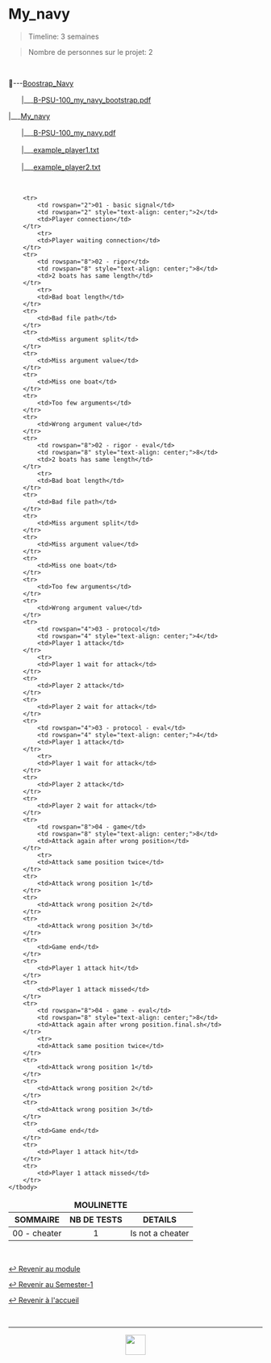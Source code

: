 # My_navy

> Timeline: 3 semaines

> Nombre de personnes sur le projet: 2

<br>

📂---[Boostrap_Navy](https://github.com/Studio-17/Epitech-Subjects/tree/main/Semester-1/B-PSU-100/My_navy/Boostrap_Navy)

ㅤㅤ|\_\_\_[B-PSU-100_my_navy_bootstrap.pdf](https://github.com/Studio-17/Epitech-Subjects/blob/main/Semester-1/B-PSU-100/My_navy/Boostrap_Navy/B-PSU-100_my_navy_bootstrap.pdf)

|\_\_\_[My_navy](https://github.com/Studio-17/Epitech-Subjects/tree/main/Semester-1/B-PSU-100/My_navy/My_navy)

ㅤㅤ|\_\_\_[B-PSU-100_my_navy.pdf](https://github.com/Studio-17/Epitech-Subjects/blob/main/Semester-1/B-PSU-100/My_navy/My_navy/B-PSU-100_my_navy.pdf)

ㅤㅤ|\_\_\_[example_player1.txt](https://github.com/Studio-17/Epitech-Subjects/blob/main/Semester-1/B-PSU-100/My_navy/My_navy/example_player1.txt)

ㅤㅤ|\_\_\_[example_player2.txt](https://github.com/Studio-17/Epitech-Subjects/blob/main/Semester-1/B-PSU-100/My_navy/My_navy/example_player2.txt)


<br>


<table align="center">
    <thead>
        <tr>
            <td colspan="3" align="center"><strong>MOULINETTE</strong></td>
        </tr>
        <tr>
            <th>SOMMAIRE</th>
            <th>NB DE TESTS</th>
            <th>DETAILS</th>
        </tr>
    </thead>
    <tbody>
        <tr>
            <td rowspan="1">00 - cheater</td>
            <td rowspan="1" style="text-align: center;">1</td>
            <td>Is not a cheater</td>
        </tr>
    
        <tr>
            <td rowspan="2">01 - basic signal</td>
            <td rowspan="2" style="text-align: center;">2</td>
            <td>Player connection</td>
        </tr>
    		<tr>
			<td>Player waiting connection</td>
		</tr>
        <tr>
            <td rowspan="8">02 - rigor</td>
            <td rowspan="8" style="text-align: center;">8</td>
            <td>2 boats has same length</td>
        </tr>
    		<tr>
			<td>Bad boat length</td>
		</tr>
		<tr>
			<td>Bad file path</td>
		</tr>
		<tr>
			<td>Miss argument split</td>
		</tr>
		<tr>
			<td>Miss argument value</td>
		</tr>
		<tr>
			<td>Miss one boat</td>
		</tr>
		<tr>
			<td>Too few arguments</td>
		</tr>
		<tr>
			<td>Wrong argument value</td>
		</tr>
        <tr>
            <td rowspan="8">02 - rigor - eval</td>
            <td rowspan="8" style="text-align: center;">8</td>
            <td>2 boats has same length</td>
        </tr>
    		<tr>
			<td>Bad boat length</td>
		</tr>
		<tr>
			<td>Bad file path</td>
		</tr>
		<tr>
			<td>Miss argument split</td>
		</tr>
		<tr>
			<td>Miss argument value</td>
		</tr>
		<tr>
			<td>Miss one boat</td>
		</tr>
		<tr>
			<td>Too few arguments</td>
		</tr>
		<tr>
			<td>Wrong argument value</td>
		</tr>
        <tr>
            <td rowspan="4">03 - protocol</td>
            <td rowspan="4" style="text-align: center;">4</td>
            <td>Player 1 attack</td>
        </tr>
    		<tr>
			<td>Player 1 wait for attack</td>
		</tr>
		<tr>
			<td>Player 2 attack</td>
		</tr>
		<tr>
			<td>Player 2 wait for attack</td>
		</tr>
        <tr>
            <td rowspan="4">03 - protocol - eval</td>
            <td rowspan="4" style="text-align: center;">4</td>
            <td>Player 1 attack</td>
        </tr>
    		<tr>
			<td>Player 1 wait for attack</td>
		</tr>
		<tr>
			<td>Player 2 attack</td>
		</tr>
		<tr>
			<td>Player 2 wait for attack</td>
		</tr>
        <tr>
            <td rowspan="8">04 - game</td>
            <td rowspan="8" style="text-align: center;">8</td>
            <td>Attack again after wrong position</td>
        </tr>
    		<tr>
			<td>Attack same position twice</td>
		</tr>
		<tr>
			<td>Attack wrong position 1</td>
		</tr>
		<tr>
			<td>Attack wrong position 2</td>
		</tr>
		<tr>
			<td>Attack wrong position 3</td>
		</tr>
		<tr>
			<td>Game end</td>
		</tr>
		<tr>
			<td>Player 1 attack hit</td>
		</tr>
		<tr>
			<td>Player 1 attack missed</td>
		</tr>
        <tr>
            <td rowspan="8">04 - game - eval</td>
            <td rowspan="8" style="text-align: center;">8</td>
            <td>Attack again after wrong position.final.sh</td>
        </tr>
    		<tr>
			<td>Attack same position twice</td>
		</tr>
		<tr>
			<td>Attack wrong position 1</td>
		</tr>
		<tr>
			<td>Attack wrong position 2</td>
		</tr>
		<tr>
			<td>Attack wrong position 3</td>
		</tr>
		<tr>
			<td>Game end</td>
		</tr>
		<tr>
			<td>Player 1 attack hit</td>
		</tr>
		<tr>
			<td>Player 1 attack missed</td>
		</tr>
	</tbody>
</table>

<br>

[↩️ Revenir au module](https://github.com/Studio-17/Epitech-Subjects/blob/main/Semester-1/B-PSU-100)

[↩️ Revenir au Semester-1](https://github.com/Studio-17/Epitech-Subjects/blob/main/Semester-1)

[↩️ Revenir à l'accueil](https://github.com/Studio-17/Epitech-Subjects/)

<br>

---

<div align="center">

<a href="https://github.com/Studio-17" target="_blank"><img src="https://github.com/Kaiwinta/Epitech-Subjects/blob/feat/Pge2028-first-year/assets/voc17.gif" width="40"></a>

</div>